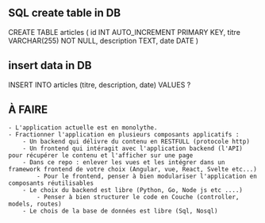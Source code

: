 ## SQL create table in DB
CREATE TABLE articles (
    id INT AUTO_INCREMENT PRIMARY KEY,
    titre VARCHAR(255) NOT NULL,
    description TEXT,
    date DATE
)

## insert data in DB
INSERT INTO articles (titre, description, date) VALUES ?

## À FAIRE

    - L'application actuelle est en monolythe.
    - Fractionner l'application en plusieurs composants applicatifs : 
        - Un backend qui délivre du contenu en RESTFULL (protocole http)
        - Un frontend qui intéragit avec l'application backend (l'API) pour récupérer le contenu et l'afficher sur une page
        - Dans ce repo : enlever les vues et les intégrer dans un framework frontend de votre choix (Angular, vue, React, Svelte etc...)
            - Pour le frontend, penser à bien modulariser l'application en composants réutilisables 
        - Le choix du backend est libre (Python, Go, Node js etc ....)
            - Penser à bien structurer le code en Couche (controller, models, routes)
        - Le chois de la base de données est libre (Sql, Nosql)

